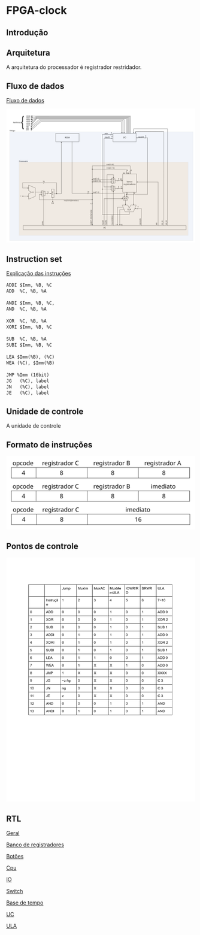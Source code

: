 # FPGA-clock

## Introdução

## Arquitetura

A arquitetura do processador é registrador restridador.

## Fluxo de dados

[Fluxo de dados][fluxo-pdf]

![fluxo](/design/fluxo.svg)

## Instruction set

[Explicação das instruções][assembly]

```
ADDI $Imm, %B, %C
ADD  %C, %B, %A

ANDI $Imm, %B, %C,
AND  %C, %B, %A

XOR  %C, %B, %A
XORI $Imm, %B, %C

SUB  %C, %B, %A
SUBI $Imm, %B, %C

LEA $Imm(%B), (%C)
WEA (%C), $Imm(%B)

JMP %Imm (16bit)
JG   (%C), label
JN   (%C), label
JE   (%C), label
```

## Unidade de controle

A unidade de controle

## Formato de instruções

![fluxo](/design/instrucoes.svg)

## Pontos de controle

![fluxo](/design/PontosDeControleTable.png)

## RTL

[Geral](/design/rtl/geral.pdf)

[Banco de registradores](/design/rtl/banco-registradores.pdf)

[Botões](/design/rtl/buttons.pdf)

[Cpu](/design/rtl/cpu.pdf)

[IO](/design/rtl/io.pdf)

[Switch](/design/rtl/switch.pdf)

[Base de tempo](/design/rtl/time-base.pdf)

[UC](/design/rtl/uc.pdf)

[ULA](/design/rtl/ula.pdf)

[fluxo-pdf]: /design/fluxo.pdf "Fluxo de dados"
[controle]: /design/PontosDeControleTable.pdf "Title"
[assembly]: /design/assembly.txt "Title"
